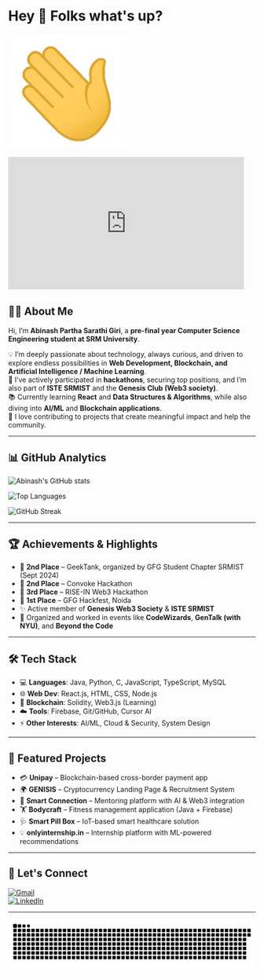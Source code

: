# Hey 👋 Folks what's up?

![hello](https://raw.githubusercontent.com/ABSphreak/ABSphreak/master/gifs/Hi.gif)

<iframe src="https://media4.giphy.com/media/v1.Y2lkPTc5MGI3NjExNWRpOTA0OHlnd2swcW9taHppODM4andzZGVsMnhwam1vYmk5dmlkYSZlcD12MV9pbnRlcm5hbF9naWZfYnlfaWQmY3Q9Zw/bGgsc5mWoryfgKBx1u/giphy.gif" width="480" height="270" frameBorder="0" class="giphy-embed" allowFullScreen></iframe>






## 👨‍💻 About Me  
Hi, I’m **Abinash Partha Sarathi Giri**, a **pre-final year Computer Science Engineering student at SRM University**.  

💡 I’m deeply passionate about technology, always curious, and driven to explore endless possibilities in **Web Development, Blockchain, and Artificial Intelligence / Machine Learning**.  
🚀 I’ve actively participated in **hackathons**, securing top positions, and I’m also part of **ISTE SRMIST** and the **Genesis Club (Web3 society)**.  
📚 Currently learning **React** and **Data Structures & Algorithms**, while also diving into **AI/ML** and **Blockchain applications**.  
🤝 I love contributing to projects that create meaningful impact and help the community.  

---

## 📊 GitHub Analytics  

![Abinash's GitHub stats](https://github-readme-stats.vercel.app/api?username=ABIN2005&show_icons=true&theme=radical)  

![Top Languages](https://github-readme-stats.vercel.app/api/top-langs/?username=ABIN2005&layout=compact&theme=radical)  

![GitHub Streak](https://github-readme-streak-stats.herokuapp.com/?user=ABIN2005&theme=radical)  

---

## 🏆 Achievements & Highlights  

- 🥈 **2nd Place** – GeekTank, organized by GFG Student Chapter SRMIST (Sept 2024)  
- 🥈 **2nd Place** – Convoke Hackathon  
- 🥉 **3rd Place** – RISE-IN Web3 Hackathon  
- 🥇 **1st Place** – GFG Hackfest, Noida  
- ✨ Active member of **Genesis Web3 Society** & **ISTE SRMIST**  
- 🎤 Organized and worked in events like **CodeWizards**, **GenTalk (with NYU)**, and **Beyond the Code**  

---

## 🛠️ Tech Stack  

- 💻 **Languages**: Java, Python, C, JavaScript, TypeScript, MySQL  
- 🌐 **Web Dev**: React.js, HTML, CSS, Node.js  
- 🔗 **Blockchain**: Solidity, Web3.js (Learning)  
- ☁️ **Tools**: Firebase, Git/GitHub, Cursor AI  
- ⚡ **Other Interests**: AI/ML, Cloud & Security, System Design  

---

## 📌 Featured Projects  

- 💳 **Unipay** – Blockchain-based cross-border payment app  
- 🌍 **GENISIS** – Cryptocurrency Landing Page & Recruitment System  
- 🤝 **Smart Connection** – Mentoring platform with AI & Web3 integration  
- 🏋️ **Bodycraft** – Fitness management application (Java + Firebase)  
- 🩺 **Smart Pill Box** – IoT-based smart healthcare solution  
- 💡 **onlyinternship.in** – Internship platform with ML-powered recommendations  

---

## 🤝 Let's Connect  

[![Gmail](https://img.shields.io/badge/Gmail-D14836?style=for-the-badge&logo=gmail&logoColor=white)](mailto:abinashgiri09@gmail.com)  
[![LinkedIn](https://img.shields.io/badge/LinkedIn-0A66C2?style=for-the-badge&logo=linkedin&logoColor=white)](https://linkedin.com/in/abinash-partha-sarathi-giri-292623287/)   

---
<img src="https://raw.githubusercontent.com/krRaviongit/krRaviongit/output/snake.svg" alt="Snake animation"  width="1920"/>

